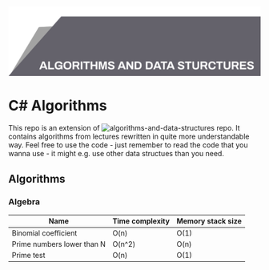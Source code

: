 ![Algorithms and data structures](top_banner.png)

# C# Algorithms

This repo is an extension of ![algorithms-and-data-structures](https://github.com/BordowyRydwan/algorithms-and-data-structures) repo. It contains algorithms from lectures rewritten in quite more understandable way. Feel free to use the code - just remember to read the code that you wanna use - it might e.g. use other data structues than you need.

##  Algorithms

### Algebra

Name | Time complexity | Memory stack size
-----| ----------------| -----------------
Binomial coefficient | O(n) | O(1)
Prime numbers lower than N | O(n^2) | O(n)
Prime test | O(n) | O(1) | 
